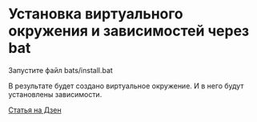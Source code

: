 # Установка виртуального окружения и зависимостей через bat

Запустите файл bats/install.bat

В результате будет создано виртуальное окружение. И в него будут установлены зависимости.



[Статья на Дзен](https://dzen.ru/media/lavrocoder/sozdanie-virtualnogo-okrujeniia-python-i-ustanovka-zavisimostei-cherez-bat-fail-641b0c008ef050138a73c772)
